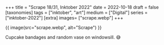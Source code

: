+++
title = "Scrape 18/31, Inktober 2022"
date = 2022-10-18
draft =  false
[taxonomies]
tags = ["inktober", "art"]
medium = ["Digital"]
series = ["inktober-2022"]
[extra]
images= ["scrape.webp"]
+++

{{ image(src="scrape.webp", alt="Scrape") }}

Cupcake bandages and random vase on windowsill. 😅

